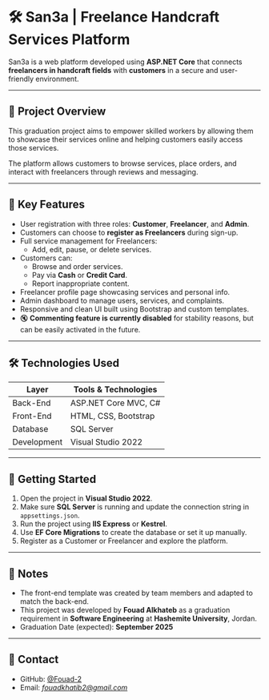 # 🛠️ San3a | Freelance Handcraft Services Platform

San3a is a web platform developed using **ASP.NET Core** that connects **freelancers in handcraft fields** with **customers** in a secure and user-friendly environment.

---

## 📌 Project Overview

This graduation project aims to empower skilled workers by allowing them to showcase their services online and helping customers easily access those services.

The platform allows customers to browse services, place orders, and interact with freelancers through reviews and messaging.

---

## 🎯 Key Features

- User registration with three roles: **Customer**, **Freelancer**, and **Admin**.
- Customers can choose to **register as Freelancers** during sign-up.
- Full service management for Freelancers:
  - Add, edit, pause, or delete services.
- Customers can:
  - Browse and order services.
  - Pay via **Cash** or **Credit Card**.
  - Report inappropriate content.
- Freelancer profile page showcasing services and personal info.
- Admin dashboard to manage users, services, and complaints.
- Responsive and clean UI built using Bootstrap and custom templates.
- 🔇 **Commenting feature is currently disabled** for stability reasons, but can be easily activated in the future.

---

## 🛠️ Technologies Used

| Layer       | Tools & Technologies            |
|-------------|----------------------------------|
| Back-End    | ASP.NET Core MVC, C#             |
| Front-End   | HTML, CSS, Bootstrap             |
| Database    | SQL Server                       |
| Development | Visual Studio 2022               |

---

## 🚀 Getting Started

1. Open the project in **Visual Studio 2022**.
2. Make sure **SQL Server** is running and update the connection string in `appsettings.json`.
3. Run the project using **IIS Express** or **Kestrel**.
4. Use **EF Core Migrations** to create the database or set it up manually.
5. Register as a Customer or Freelancer and explore the platform.

---

## 📌 Notes

- The front-end template was created by team members and adapted to match the back-end.
- This project was developed by **Fouad Alkhateb** as a graduation requirement in **Software Engineering** at **Hashemite University**, Jordan.
- Graduation Date (expected): **September 2025**

---

## 📧 Contact

- GitHub: [@Fouad-2](https://github.com/Fouad-2)
- Email: *fouadkhatib2@gmail.com*
